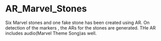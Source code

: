 # AR_Marvel_Stones
Six Marvel stones and one fake stone has been created using AR. On detection of the markers , the ARs for the stones are generated. THe AR includes audio(Marvel Theme Song)as well.
